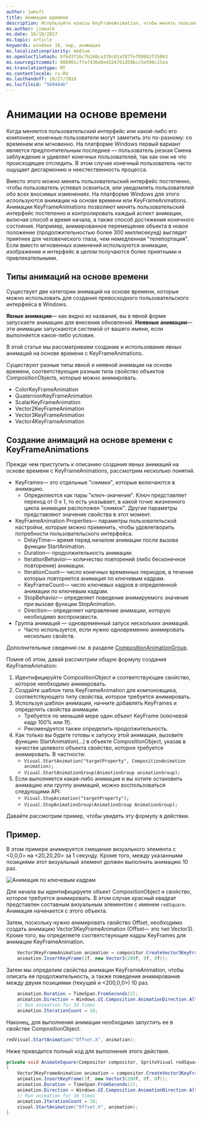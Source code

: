 ```yaml
---
author: jwmsft
title: Анимации времени
description: Используйте классы KeyFrameAnimation, чтобы менять пользовательский интерфейс во времени.
ms.author: jimwalk
ms.date: 10/10/2017
ms.topic: article
keywords: windows 10, uwp, анимация
ms.localizationpriority: medium
ms.openlocfilehash: bf6d3f16c7b240ca370c01a787fef09862f35863
ms.sourcegitcommit: 086001cffaf436e6e4324761d59bcc5e598c15ea
ms.translationtype: MT
ms.contentlocale: ru-RU
ms.lasthandoff: 10/27/2018
ms.locfileid: "5694446"
---
```

# <a name="time-based-animations"></a>Анимации на основе времени

Когда меняется пользовательский интерфейс или какой-либо его компонент, конечные пользователи могут заметить это по-разному: со временем или мгновенно. На платформе Windows первый вариант является предпочтительным последнее — пользователь резкая Смена заблуждение и удивляет конечных пользователей, так как они не что происходящее отследить. В этом случае конечный пользователь часто ощущает дисгармонию и неестественность процесса.

Вместо этого можно менять пользовательский интерфейс постепенно, чтобы пользователь успевал освоиться, или уведомлять пользователей обо всех вносимых изменениях. На платформе Windows для этого используются анимации на основе времени или KeyFrameAnimations. Анимации KeyFrameAnimations позволяют менять пользовательский интерфейс постепенно и контролировать каждый аспект анимации, включая способ и время начала, а также способ достижения конечного состояния. Например, анимированное перемещение объекта в новое положение (продолжительностью более 300 миллисекунд) выглядит приятнее для человеческого глаза, чем немедленная "телепортация". Если вместо мгновенных изменений используются анимации, изображение и интерфейс в целом получаются более приятными и привлекательными.

## <a name="types-of-time-based-animations"></a>Типы анимаций на основе времени

Существует две категории анимаций на основе времени, которые можно использовать для создания превосходного пользовательского интерфейса в Windows.

**Явные анимации**— как видно из названия, вы в явной форме запускаете анимацию для внесения обновлений.
**Неявные анимации**— эти анимации запускаются системой от вашего имени, если выполняется какое-либо условие.

В этой статье мы рассматриваем создание и использование _явных_ анимаций на основе времени с KeyFrameAnimations.

Существуют разные типы явной и неявной анимации на основе времени, соответствующие разным типа свойство объектов CompositionObjects, которые можно анимировать.

- ColorKeyFrameAnimation
- QuaternionKeyFrameAnimation
- ScalarKeyFrameAnimation
- Vector2KeyFrameAnimation
- Vector3KeyFrameAnimation
- Vector4KeyFrameAnimation

## <a name="create-time-based-animations-with-keyframeanimations"></a>Создание анимаций на основе времени с KeyFrameAnimations

Прежде чем приступить к описанию создания явных анимаций на основе времени с KeyFrameAnimations, рассмотрим несколько понятий.

- KeyFrames— это отдельные "снимки", которые включаются в анимацию.
  - Определяются как пары "ключ-значение". Ключ представляет переход от 0 к 1, то есть указывает, в какой точке жизненного цикла анимации расположен "снимок". Другие параметры представляют значение свойства в этот момент.
- KeyFrameAnimation Properties— параметры пользовательской настройки, которые можно применить, чтобы удовлетворить потребности пользовательского интерфейса.
  - DelayTime— время перед началом анимации после вызова функции StartAnimation.
  - Duration— продолжительность анимации.
  - IterationBehavior— количество повторений (либо бесконечное повторение) анимации.
  - IterationCount— число конечных временных периодов, в течение которых повторяется анимация по ключевым кадрам.
  - KeyFrameCount— число ключевых кадров в определенной анимации по ключевым кадрам.
  - StopBehavior— определяет поведение анимируемого значения при вызове функции StopAnimation.
  - Direction— определяет направление анимации, которую необходимо воспроизвести.
- Группа анимаций — одновременный запуск нескольких анимаций.
  - Часто используется, если нужно одновременно анимировать несколько свойств.

Дополнительные сведения см. в разделе [CompositionAnimationGroup](https://docs.microsoft.com/uwp/api/windows.ui.composition.compositionanimationgroup).

Помня об этом, давай рассмотрим общую формулу создания KeyFrameAnimation:

1. Идентифицируйте CompositionObject и соответствующее свойство, которое необходимо анимировать.
1. Создайте шаблон типа KeyFrameAnimation для компоновщика, соответствующего типу свойства, которое требуется анимировать.
1. Используя шаблон анимации, начните добавлять KeyFrames и определять свойства анимации.
    - Требуется по меньшей мере один объект KeyFrame (ключевой кадр 100% или 1f).
    - Рекомендуется также определить продолжительность.
1. Как только вы будете готовы к запуску этой анимации, вызовите функцию StartAnimation(…) в объекте CompositionObject, указав в качестве целевого объекта свойство, которое требуется анимировать. В частности:
    - `Visual.StartAnimation("targetProperty", CompositionAnimation animation);`
    - `Visual.StartAnimationGroup(AnimationGroup animationGroup);`
1. Если выполняется какая-либо анимация и вы хотите остановить анимацию или группу анимаций, можно воспользоваться следующими API:
    - `Visual.StopAnimation("targetProperty");`
    - `Visual.StopAnimationGroup(AnimationGroup AnimationGroup);`

Давайте рассмотрим пример, чтобы увидеть эту формулу в действии.

## <a name="example"></a>Пример.

В этом примере анимируется смещение визуального элемента с <0,0,0> на <20,20,20> за 1 секунду. Кроме того, между указанными позициями этот визуальный элемент должен выполнить анимацию 10 раз.

![Анимация по ключевым кадрам](images/animation/animated-rectangle.gif)

Для начала вы идентифицируете объект CompositionObject и свойство, которое требуется анимировать. В этом случае красный квадрат представлен составным визуальным элементом с именем `redSquare`. Анимация начинается с этого объекта.

Затем, поскольку нужно анимировать свойство Offset, необходимо создать анимацию Vector3KeyFrameAnimation (Offset— это тип Vector3). Кроме того, вы определяете соответствующие кадры KeyFrames для анимации KeyFrameAnimation.

```csharp
    Vector3KeyFrameAnimation animation = compositor.CreateVector3KeyFrameAnimation();
    animation.InsertKeyFrame(1f, new Vector3(200f, 0f, 0f));
```

Затем мы определим свойства анимации KeyFrameAnimation, чтобы описать ее продолжительность, а также поведение анимирования между двумя позициями (текущей и <200,0,0>) 10 раз.

```csharp
    animation.Duration = TimeSpan.FromSeconds(2);
    animation.Direction = Windows.UI.Composition.AnimationDirection.Alternate;
    // Run animation for 10 times
    animation.IterationCount = 10;
```

Наконец, для выполнения анимации необходимо запустить ее в свойстве CompositionObject.

```csharp
redVisual.StartAnimation("Offset.X", animation);
```

Ниже приводится полный код для выполнения этого действия.

```csharp
private void AnimateSquare(Compositor compositor, SpriteVisual redSquare)
{ 
    Vector3KeyFrameAnimation animation = compositor.CreateVector3KeyFrameAnimation();
    animation.InsertKeyFrame(1f, new Vector3(200f, 0f, 0f));
    animation.Duration = TimeSpan.FromSeconds(2);
    animation.Direction = Windows.UI.Composition.AnimationDirection.Alternate;
    // Run animation for 10 times
    animation.IterationCount = 10;
    visual.StartAnimation("Offset.X", animation);
} 
```
